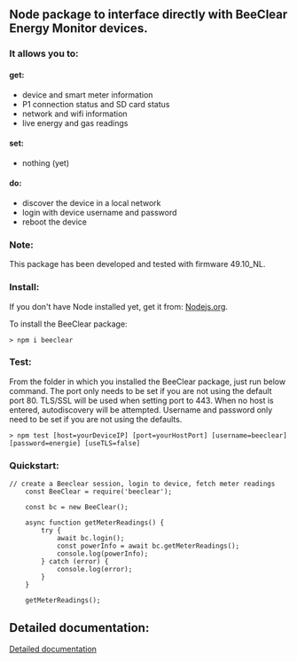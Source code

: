 ## Node package to interface directly with BeeClear Energy Monitor devices.

### It allows you to:

#### get:
* device and smart meter information
* P1 connection status and SD card status
* network and wifi information
* live energy and gas readings


#### set:
* nothing (yet)

#### do:
* discover the device in a local network
* login with device username and password
* reboot the device

### Note:
This package has been developed and tested with firmware 49.10_NL.

### Install:
If you don't have Node installed yet, get it from: [Nodejs.org](https://nodejs.org "Nodejs website").

To install the BeeClear package:
```
> npm i beeclear
```

### Test:
From the folder in which you installed the BeeClear package, just run below command. The port only needs to be set if you are not using the default port 80. TLS/SSL will be used when setting port to 443. When no host is entered, autodiscovery will be attempted. Username and password only need to be set if you are not using the defaults.
```
> npm test [host=yourDeviceIP] [port=yourHostPort] [username=beeclear] [password=energie] [useTLS=false]
```

### Quickstart:

```
// create a Beeclear session, login to device, fetch meter readings
	const BeeClear = require('beeclear');

	const bc = new BeeClear();

	async function getMeterReadings() {
		try {
			await bc.login();
			const powerInfo = await bc.getMeterReadings();
			console.log(powerInfo);
		} catch (error) {
			console.log(error);
		}
	}

	getMeterReadings();
```

## Detailed documentation:
[Detailed documentation](https://gruijter.github.io/beeclear.js/ "beeclear.js documentation")

